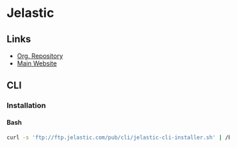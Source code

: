 # Jelastic

## Links

- [Org. Repository](https://github.com/jelastic/)
- [Main Website](https://jelastic.com/)

## CLI

### Installation

#### Bash

```sh
curl -s 'ftp://ftp.jelastic.com/pub/cli/jelastic-cli-installer.sh' | /bin/bash
```

<!--
https://www.virtuozzo.com/application-platform-docs/cli/

~/jelastic/users/authentication/signin \
  --login {email} \
  --password {password} \
  --platformUrl {platformUrl}
-->

<!--
#!/bin/bash

curl -o $HOME/jelastic-cli.jar ftp://ftp.jelastic.com/pub/cli/jelastic-cli.jar

java -jar -Duser.home=$HOME  $HOME/jelastic-cli.jar setup

#grep 'PATH' $HOME/.bash_profile 2>&1 | grep -q 'jelastic' ; ret=$?

#if [[ $ret -gt 0 ]]  ; then
#    echo "export PATH=$HOME/jelastic/:\$PATH" >> $HOME/.bash_profile
#fi

-->
